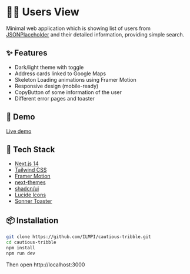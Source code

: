# 🧑‍💼 Users View

Minimal web application which is showing list of users from [JSONPlaceholder](https://jsonplaceholder.typicode.com/users) and their detailed information, providing simple search.

## ✨ Features

- Dark/light theme with toggle
- Address cards linked to Google Maps
- Skeleton Loading animations using Framer Motion
- Responsive design (mobile-ready)
- CopyButton of some information of the user
- Different error pages and toaster

## 📸 Demo

[Live demo](https://cautious-tribble-xi.vercel.app/)  

## 🚀 Tech Stack

- [Next.js 14](https://nextjs.org/)
- [Tailwind CSS](https://tailwindcss.com/)
- [Framer Motion](https://www.framer.com/motion/)
- [next-themes](https://github.com/pacocoursey/next-themes)
- [shadcn/ui](https://ui.shadcn.com/)
- [Lucide Icons](https://lucide.dev/)
- [Sonner Toaster](https://sonner.emilkowal.ski/)

## 📦 Installation

```bash
git clone https://github.com/ILMPI/cautious-tribble.git
cd cautious-tribble
npm install
npm run dev
```
Then open http://localhost:3000
